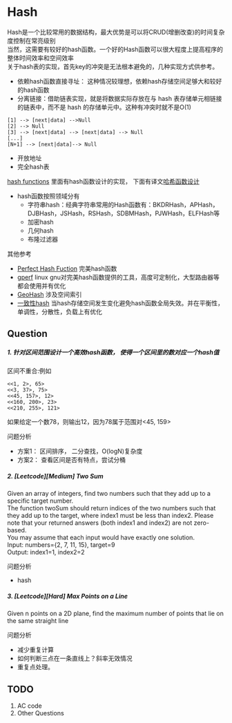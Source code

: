 # Hash

Hash是一个比较常用的数据结构，最大优势是可以将CRUD(增删改查)的时间复杂度控制在常亮级别  
当然，这需要有较好的hash函数。一个好的Hash函数可以很大程度上提高程序的整体时间效率和空间效率  
关于hash表的实现，首先key的冲突是无法根本避免的，几种实现方式供参考。
  -  依赖hash函数直接寻址： 这种情况较理想，依赖hash存储空间足够大和较好的hash函数
  -  分离链接：借助链表实现，就是将数据实际存放在与 hash 表存储单元相链接的链表中，而不是 hash 的存储单元中。这种有冲突时就不是O(1)
```
[1] --> [next|data] -->Null
[2] --> Null
[3] --> [next|data] --> [next|data] --> Null
[...]
[N+1] --> [next|data]--> Null
```
  -  开放地址
  -  完全hash表

  [hash functions]  里面有hash函数设计的实现， 下面有译文[哈希函数设计]
   - hash函数按照领域分有
     - 字符串hash：经典字符串常用的Hash函数有：BKDRHash，APHash，DJBHash，JSHash，RSHash，SDBMHash，PJWHash，ELFHash等
     - 加密hash
     - 几何hash
     - 布隆过滤器

其他参考
  - [Perfect Hash Fuction] 完美hash函数
  - [gperf] linux gnu对完美hash函数提供的工具，高度可定制化，大型路由器等都会使用并有优化
  - [GeoHash] 涉及空间索引
  - [一致性hash] 当hash存储空间发生变化避免hash函数全局失效。并在平衡性，单调性，分散性，负载上有优化

   [hash functions]: <http://www.partow.net/programming/hashfunctions>
   [哈希函数设计]: <http://blog.csdn.net/eaglex/article/details/6310727>
   [Perfect Hash Fuction]: <http://blog.csdn.net/chixinmuzi/article/details/1727195>
   [gperf]: <http://www.gnu.org/software/gperf/>
   [GeoHash]: <http://www.cnblogs.com/LBSer/p/3310455.html>
   [一致性hash]: <http://blog.csdn.net/cywosp/article/details/23397179/>

## Question
##### 1. 针对区间范围设计一个高效hash函数， 使得一个区间里的数对应一个hash值
区间不重合:例如
```
<<1, 2>, 65>
<<3, 37>, 75>
<<45, 157>, 12>
<<160, 200>, 23>
<<210, 255>, 121>
```
如果给定一个数78，则输出12，因为78属于范围对<45, 159>

问题分析
  - 方案1： 区间排序， 二分查找，O(logN)复杂度
  - 方案2： 查看区间是否有特点，尝试分桶

##### 2. [Leetcode][Medium] Two Sum
Given an array of integers, find two numbers such that they add up to a specific target number.  
The function twoSum should return indices of the two numbers such that they add up to the target, where index1 must be less than index2. Please note that your returned answers (both index1 and index2) are not zero-based.  
You may assume that each input would have exactly one solution.  
Input: numbers={2, 7, 11, 15}, target=9   
Output: index1=1, index2=2


问题分析
  - hash

##### 3. [Leetcode][Hard] Max Points on a Line
Given n points on a 2D plane, find the maximum number of points that lie on the same straight line

问题分析
  - 减少重复计算
  - 如何判断三点在一条直线上？斜率无效情况
  - 重复点处理。


## TODO
1. AC code
2. Other Questions